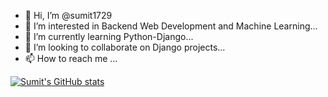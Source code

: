 - 👋 Hi, I’m @sumit1729
- 👀 I’m interested in Backend Web Development and Machine Learning...
- 🌱 I’m currently learning Python-Django...
- 💞️ I’m looking to collaborate on Django projects...
- 📫 How to reach me ...



[![Sumit's GitHub stats](https://github-readme-stats.vercel.app/api?username=sumit1729)](https://github.com/sumit1729/github-readme-stats)
<!---
sumit1729/sumit1729 is a ✨ special ✨ repository because its `README.md` (this file) appears on your GitHub profile.
You can click the Preview link to take a look at your changes.
--->

